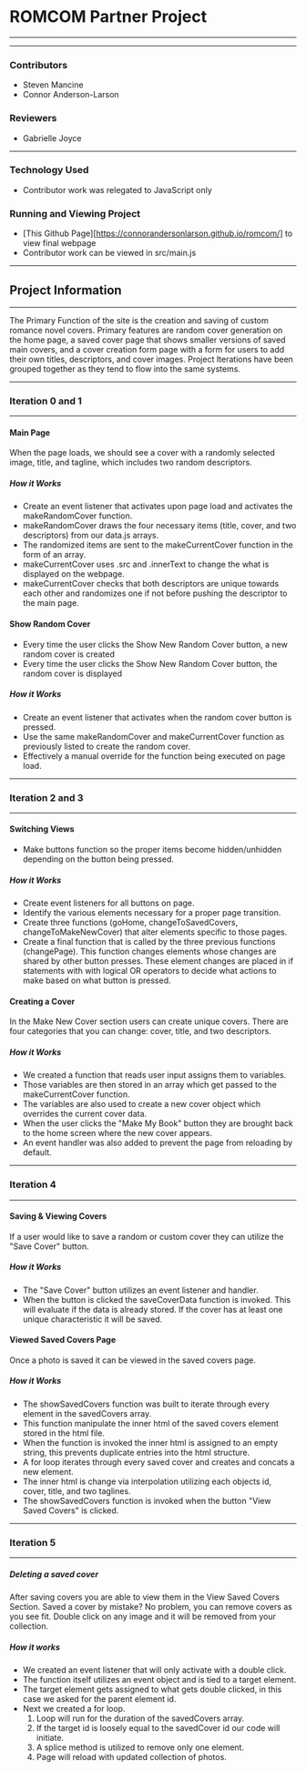 # ROMCOM Partner Project #
---
---

### Contributors ###  
  * Steven Mancine  
  * Connor Anderson-Larson  

### Reviewers ###
  * Gabrielle Joyce
---

### Technology Used ###
  * Contributor work was relegated to JavaScript only

### Running and Viewing Project ###
  * [This Github Page][https://connorandersonlarson.github.io/romcom/] to view final webpage
  * Contributor work can be viewed in src/main.js
  
---
## Project Information ##
---

The Primary Function of the site is the creation and saving of custom romance novel covers. Primary features are random cover generation on the home page, a saved cover page that shows smaller versions of saved main covers, and a cover creation form page with a form for users to add their own titles, descriptors, and cover images.
Project Iterations have been grouped together as they tend to flow into the same systems.

---
### Iteration 0 and 1 ###
---
#### Main Page ####
When the page loads, we should see a cover with a randomly selected image, title, and tagline, which includes two random descriptors.
##### How it Works #####
  * Create an event listener that activates upon page load and activates the makeRandomCover function.
  * makeRandomCover draws the four necessary items (title, cover, and two descriptors) from our data.js arrays.
  * The randomized items are sent to the makeCurrentCover function in the form of an array.
  * makeCurrentCover uses .src and .innerText to change the what is displayed on the webpage.
  * makeCurrentCover checks that both descriptors are unique towards each other and randomizes one if not before pushing the descriptor to the main page.

#### Show Random Cover ####
  * Every time the user clicks the Show New Random Cover button, a new random cover is created
  * Every time the user clicks the Show New Random Cover button, the random cover is displayed
##### How it Works #####
  * Create an event listener that activates when the random cover button is pressed.
  * Use the same makeRandomCover and makeCurrentCover function as previously listed to create the random cover.
  * Effectively a manual override for the function being executed on page load.

---  
### Iteration 2 and 3 ###
---
#### Switching Views ####
  * Make buttons function so the proper items become hidden/unhidden depending on the button being pressed.
##### How it Works #####
  * Create event listeners for all buttons on page.
  * Identify the various elements necessary for a proper page transition.
  * Create three functions (goHome, changeToSavedCovers, changeToMakeNewCover) that alter elements specific to those pages.
  * Create a final function that is called by the three previous functions (changePage). This function changes elements whose changes are shared by other button presses. These element changes are placed in if statements with with logical OR operators to decide what actions to make based on what button is pressed.


#### Creating a Cover ####
In the Make New Cover section users can create unique covers. There are four categories that you can change: cover, title, and two descriptors.
##### How it Works #####
  * We created a function that reads user input assigns them to variables.
  * Those variables are then stored in an array which get passed to the makeCurrentCover function.
  * The variables are  also used to create a new cover object which overrides the current cover data.
  * When the user clicks the "Make My Book" button they are brought back to the home screen where the new cover appears.
  * An event handler was also added to prevent the page from reloading by default.

---
### Iteration 4 ###
---
#### Saving & Viewing Covers ####
If a user would like to save a random or custom cover they can utilize the "Save Cover" button.  
##### How it Works #####
  * The "Save Cover" button utilizes an event listener and handler.
  * When the button is clicked the saveCoverData function is invoked. This will evaluate if the data is already stored.  If the cover has at least one unique characteristic it will be saved.
#### Viewed Saved Covers Page ####
Once a photo is saved it can be viewed in the saved covers page.
##### How it Works #####
  * The showSavedCovers function was built to iterate through every element in the savedCovers array.
  * This function manipulate the inner html of the saved covers element stored in the html file.
  * When the function is invoked the inner html is assigned to an empty string, this prevents duplicate entries into the html structure.
  * A for loop iterates through every saved cover and creates and concats a new element.
  * The inner html is change via interpolation utilizing each objects id, cover, title, and two taglines.  
  * The showSavedCovers function is invoked when the button "View Saved Covers" is clicked.

---
### Iteration 5 ###

---
##### Deleting a saved cover #####
After saving covers you are able to view them in the View Saved Covers Section. Saved a cover by mistake? No problem, you can remove covers as you see fit.  Double click on any image and it will be removed from your collection.  
##### How it works #####
  * We created an event listener that will only activate with a double click.
  * The function itself utilizes an event object and is tied to a target element.
  * The target element gets assigned to what gets double clicked, in this case we asked for the parent element id.
  * Next we created a for loop.
    1. Loop will run for the duration of the savedCovers array.
    2. If the target id is loosely equal to the savedCover id our code will initiate.
    3. A splice method is utilized to remove only one element.
    4. Page will reload with updated collection of photos.

